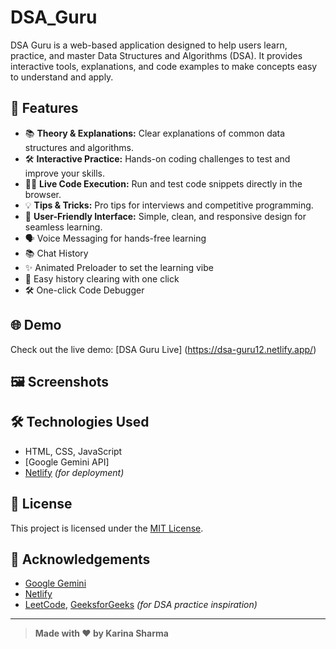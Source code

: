 # DSA_Guru

DSA Guru is a web-based application designed to help users learn, practice, and master Data Structures and Algorithms (DSA). It provides interactive tools, explanations, and code examples to make concepts easy to understand and apply.

## 🚀 Features

- 📚 **Theory & Explanations:** Clear explanations of common data structures and algorithms.
- 🛠️ **Interactive Practice:** Hands-on coding challenges to test and improve your skills.
- 👨‍💻 **Live Code Execution:** Run and test code snippets directly in the browser.
- 💡 **Tips & Tricks:** Pro tips for interviews and competitive programming.
- 🤝 **User-Friendly Interface:** Simple, clean, and responsive design for seamless learning.
- 🗣 Voice Messaging for hands-free learning
- 📚 Chat History
- ✨ Animated Preloader to set the learning vibe
- 🧹 Easy history clearing with one click
- 🛠 One-click Code Debugger



## 🌐 Demo

Check out the live demo: [DSA Guru Live] (https://dsa-guru12.netlify.app/)

## 🖼️ Screenshots

<!--
![Screenshot 1](screenshots/screenshot1.png)
-->

## 🛠️ Technologies Used

- HTML, CSS, JavaScript
- [Google Gemini API]
- [Netlify](https://www.netlify.com/) *(for deployment)*


## 📄 License

This project is licensed under the [MIT License](LICENSE).

## 🙌 Acknowledgements

- [Google Gemini](https://ai.google.dev/)
- [Netlify](https://www.netlify.com/)
- [LeetCode](https://leetcode.com/), [GeeksforGeeks](https://www.geeksforgeeks.org/) *(for DSA practice inspiration)*

---

> **Made with ❤️ by Karina Sharma**
